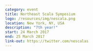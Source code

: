 ```yaml
---
category: event
title: Northeast Scala Symposium
logo: /resources/img/nescala.png
location: New York, NY, USA
description: "7th year!"
start: 24 March 2017
end: 25 March 2017
link-out: https://twitter.com/nescalas
---
```

